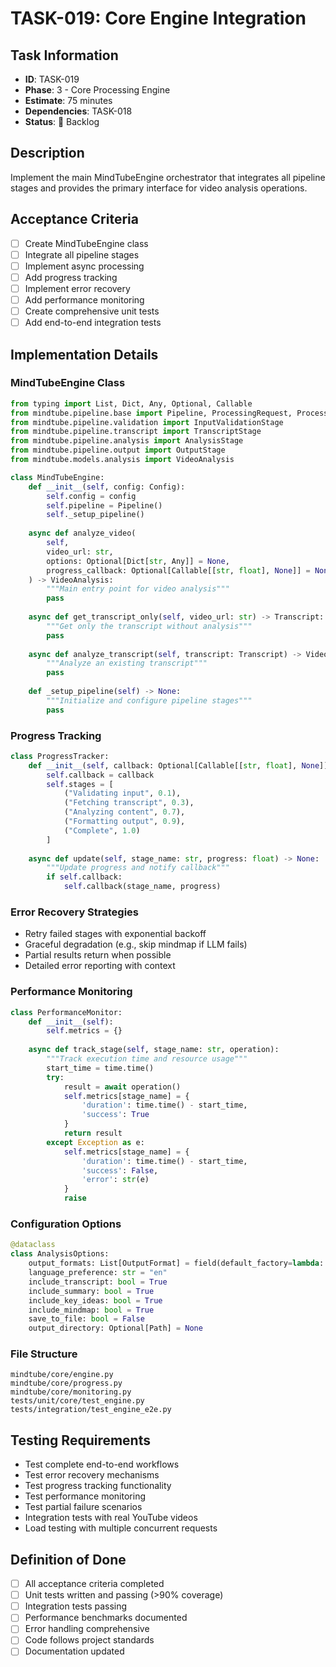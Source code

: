 # TASK-019: Core Engine Integration

## Task Information
- **ID**: TASK-019
- **Phase**: 3 - Core Processing Engine
- **Estimate**: 75 minutes
- **Dependencies**: TASK-018
- **Status**: 🔴 Backlog

## Description
Implement the main MindTubeEngine orchestrator that integrates all pipeline stages and provides the primary interface for video analysis operations.

## Acceptance Criteria
- [ ] Create MindTubeEngine class
- [ ] Integrate all pipeline stages
- [ ] Implement async processing
- [ ] Add progress tracking
- [ ] Implement error recovery
- [ ] Add performance monitoring
- [ ] Create comprehensive unit tests
- [ ] Add end-to-end integration tests

## Implementation Details

### MindTubeEngine Class
```python
from typing import List, Dict, Any, Optional, Callable
from mindtube.pipeline.base import Pipeline, ProcessingRequest, ProcessingResult
from mindtube.pipeline.validation import InputValidationStage
from mindtube.pipeline.transcript import TranscriptStage
from mindtube.pipeline.analysis import AnalysisStage
from mindtube.pipeline.output import OutputStage
from mindtube.models.analysis import VideoAnalysis

class MindTubeEngine:
    def __init__(self, config: Config):
        self.config = config
        self.pipeline = Pipeline()
        self._setup_pipeline()
    
    async def analyze_video(
        self, 
        video_url: str, 
        options: Optional[Dict[str, Any]] = None,
        progress_callback: Optional[Callable[[str, float], None]] = None
    ) -> VideoAnalysis:
        """Main entry point for video analysis"""
        pass
    
    async def get_transcript_only(self, video_url: str) -> Transcript:
        """Get only the transcript without analysis"""
        pass
    
    async def analyze_transcript(self, transcript: Transcript) -> VideoAnalysis:
        """Analyze an existing transcript"""
        pass
    
    def _setup_pipeline(self) -> None:
        """Initialize and configure pipeline stages"""
        pass
```

### Progress Tracking
```python
class ProgressTracker:
    def __init__(self, callback: Optional[Callable[[str, float], None]] = None):
        self.callback = callback
        self.stages = [
            ("Validating input", 0.1),
            ("Fetching transcript", 0.3),
            ("Analyzing content", 0.7),
            ("Formatting output", 0.9),
            ("Complete", 1.0)
        ]
    
    async def update(self, stage_name: str, progress: float) -> None:
        """Update progress and notify callback"""
        if self.callback:
            self.callback(stage_name, progress)
```

### Error Recovery Strategies
- Retry failed stages with exponential backoff
- Graceful degradation (e.g., skip mindmap if LLM fails)
- Partial results return when possible
- Detailed error reporting with context

### Performance Monitoring
```python
class PerformanceMonitor:
    def __init__(self):
        self.metrics = {}
    
    async def track_stage(self, stage_name: str, operation):
        """Track execution time and resource usage"""
        start_time = time.time()
        try:
            result = await operation()
            self.metrics[stage_name] = {
                'duration': time.time() - start_time,
                'success': True
            }
            return result
        except Exception as e:
            self.metrics[stage_name] = {
                'duration': time.time() - start_time,
                'success': False,
                'error': str(e)
            }
            raise
```

### Configuration Options
```python
@dataclass
class AnalysisOptions:
    output_formats: List[OutputFormat] = field(default_factory=lambda: [OutputFormat.JSON])
    language_preference: str = "en"
    include_transcript: bool = True
    include_summary: bool = True
    include_key_ideas: bool = True
    include_mindmap: bool = True
    save_to_file: bool = False
    output_directory: Optional[Path] = None
```

### File Structure
```
mindtube/core/engine.py
mindtube/core/progress.py
mindtube/core/monitoring.py
tests/unit/core/test_engine.py
tests/integration/test_engine_e2e.py
```

## Testing Requirements
- Test complete end-to-end workflows
- Test error recovery mechanisms
- Test progress tracking functionality
- Test performance monitoring
- Test partial failure scenarios
- Integration tests with real YouTube videos
- Load testing with multiple concurrent requests

## Definition of Done
- [ ] All acceptance criteria completed
- [ ] Unit tests written and passing (>90% coverage)
- [ ] Integration tests passing
- [ ] Performance benchmarks documented
- [ ] Error handling comprehensive
- [ ] Code follows project standards
- [ ] Documentation updated